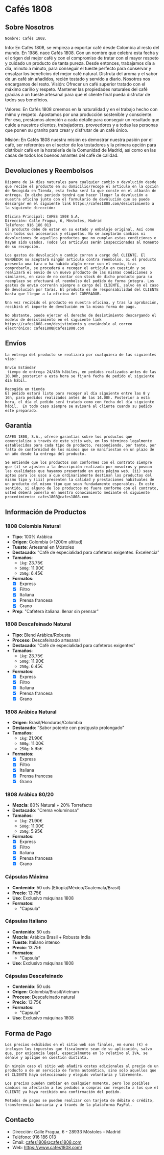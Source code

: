 # Cafés 1808

## **Sobre Nosotros** 
	Nombre: Cafés 1808.
	
  Info: En Cafés 1808, se empieza a exportar café desde Colombia al resto del mundo. En 1986, nace Cafés 1808. Con un nombre que celebra esta fecha y el origen del mejor café y con el compromiso de tratar con el mayor respeto y cuidado un producto de tanta pureza.
	Desde entonces, trabajamos día a día, minuto a minuto, para conseguir el tueste perfecto para conservar y ensalzar los beneficios del mejor café natural. 
		Disfruta del aroma y el sabor de un café sin añadidos, recién tostado y servido a diario. Nosotros nos encargamos del resto.
	Visión: Ofrecer un café superior tratado con el máximo cariño y respeto. Mantener las propiedades naturales del café gracias a un tueste artesanal para que el cliente final pueda disfrutar de todos sus beneficios.
	
  Valores: En Cafés 1808 creemos en la naturalidad y en el trabajo hecho con mimo y respeto. Apostamos por una producción sostenible y consciente. Por eso, prestamos atención a cada detalle para conseguir un resultado que cuide a nuestros clientes, trabajadores, proveedores y a todas las personas que ponen su granito para crear y disfrutar de un café único.
	
  Misión: En Cafés 1808 nuestra misión es demostrar nuestra pasión por el café, ser referentes en el sector de los tostadores y la primera opción para distribuir café en la hostelería de la Comunidad de Madrid, así como en las casas de todos los buenos amantes del café de calidad. 


## **Devoluciones y Reembolsos**
	Dispone de 14 días naturales para cualquier cambio o devolución desde que recibe el producto en su domicilio/recoge el artículo en la opción de Recogida en Tienda, esta fecha será la que conste en el albarán de entrega. En dicho periodo tendrá que hacer llegar la devolución a nuestra oficina junto con el formulario de devolución que se puede descargar en el siguiente link https://cafes1808.com/desistimiento a la siguiente dirección:

	Oficina Principal: CAFES 1808 S.A.
	Dirección: Calle Fragua, 6, Móstoles, Madrid
	Teléfono: 916 186 013
	El producto debe de estar en su estado y embalaje original. Así como con todos sus accesorios y etiquetas. No se aceptarán cambios ni devoluciones de aquellos productos que no cumplan estas condiciones o hayan sido usados. Todos los artículos serán inspeccionados al momento de su recepción.

	Los gastos de devolución y cambio corren a cargo del CLIENTE. El VENDEDOR no aceptará ningún artículo contra reembolso. Si el producto presenta una tara o ha habido algún error con el envío, tras comprobarlo, se procederá a recoger el artículo en cuestión y se realizará el envío de un nuevo producto de las mismas condiciones o similares, en caso de no contar con stock de dicho producto para su reemplazo se efectuará el reembolso del pedido de forma íntegra. Los gastos de envío correrán siempre a cargo del CLIENTE, salvo en el caso de devolución por taras. El producto es de responsabilidad del CLIENTE hasta que llegue a la oficina del COMPRADOR.

	Una vez recibido el producto en nuestra oficina, y tras la aprobación, recibirá el importe de devolución en la misma forma de pago.

	No obstante, puede ejercer el derecho de desistimiento descargando el modelo de desistimiento en el siguiente link https://cafes1808.com/desistimiento y enviándolo al correo electrónico: cafes1808@cafes1808.com

## **Envíos**
	La entrega del producto se realizará por cualquiera de las siguientes vías:

	Envío Estándar
	 tiempo de entrega 24/48h hábiles, en pedidos realizados antes de las 10.00h, posterior a esta hora se fijará fecha de pedido el siguiente día hábil.

	Recogida en tienda
	El pedido estará listo para recoger al día siguiente entre las 8 y 16h, para pedidos realizados antes de las 14.00h. Posterior a esta hora, el día el pedido será tratado como con fecha del día siguiente hábil.  En todo caso siempre se avisará al cliente cuando su pedido esté preparado.

## **Garantía**
	CAFES 1808, S.A., ofrece garantías sobre los productos que comercializa a través de este sitio web, en los términos legalmente establecidos para cada tipo de producto, respondiendo, por tanto, por falta de conformidad de los mismos que se manifiestan en un plazo de un año desde la entrega del producto.

	Se entiende que los productos son conformes con el contrato siempre que (i) se ajusten a la descripción realizada por nosotros y posean las cualidades que hayamos presentado en esta página web, (ii) sean aptos para los usos a que ordinariamente destinan los productos del mismo tipo y (iii) presenten la calidad y prestaciones habituales de un producto del mismo tipo que sean fundadamente esperables. En este sentido, si alguno de los productos no fuera conforme con el contrato, usted deberá ponerlo en nuestro conocimiento mediante el siguiente procedimiento: cafes1808@cafes1808.com

## **Información de Productos**

### 1808 Colombia Natural
- **Tipo**: 100% Arábica
- **Origen**: Colombia (>1200m altitud)
- **Tueste**: Artesanal en Móstoles
- **Destacado**: "Café de especialidad para cafeteros exigentes. Excelencia"
- **Tamaños**:
  - `1kg`: 23.75€
  - `500g`: 11.90€
  - `250g`: 6.45€
- **Formatos**: 
  - [x] Express
  - [x] Filtro
  - [x] Italiana
  - [x] Prensa francesa
  - [x] Grano
- **Prep**: "Cafetera italiana: llenar sin prensar"

### 1808 Descafeinado Natural
- **Tipo**: Blend Arábica/Robusta
- **Proceso**: Descafeinado artesanal
- **Destacado**: "Café de especialidad para cafeteros exigentes"
- **Tamaños**:
  - `1kg`: 23.75€
  - `500g`: 11.90€
  - `250g`: 6.45€
- **Formatos**: 
  - [x] Express  
  - [x] Filtro
  - [x] Italiana
  - [x] Prensa francesa
  - [x] Grano

### 1808 Arábica Natural
- **Origen**: Brasil/Honduras/Colombia
- **Destacado**: "Sabor potente con postgusto prolongado"
- **Tamaños**:
  - `1kg`: 21.90€
  - `500g`: 11.00€  
  - `250g`: 5.95€
- **Formatos**: 
  - [x] Express
  - [x] Filtro
  - [x] Italiana
  - [x] Prensa francesa
  - [x] Grano

### 1808 Arábica 80/20
- **Mezcla**: 80% Natural + 20% Torrefacto
- **Destacado**: "Crema voluminosa"
- **Tamaños**:
  - `1kg`: 21.90€
  - `500g`: 11.00€
  - `250g`: 5.95€
- **Formatos**:
  - [x] Express
  - [x] Filtro
  - [x] Italiana  
  - [x] Prensa francesa
  - [x] Grano

### Cápsulas Máxima
- **Contenido**: 50 uds (Etiopía/México/Guatemala/Brasil)
- **Precio**: 13.75€
- **Uso**: Exclusivo máquinas 1808
- **Formatos**: 
  - "Capsula"

### Cápsulas Italiano
- **Contenido**: 50 uds 
- **Mezcla**: Arábica Brasil + Robusta India
- **Tueste**: Italiano intenso
- **Precio**: 13.75€
- **Formatos**: 
  - "Capsula"
- **Uso**: Exclusivo máquinas 1808

### Cápsulas Descafeinado
- **Contenido**: 50 uds 
- **Origen**: Colombia/Brasil/Vietnam  
- **Proceso**: Descafeinado natural
- **Precio**: 13.75€
- **Formatos**: 
  - "Capsula"
- **Uso**: Exclusivo máquinas 1808

## **Forma de Pago**
	Los precios exhibidos en el sitio web son finales, en euros (€) e incluyen los impuestos que fiscalmente sean de su aplicación, salvo que, por exigencia legal, especialmente en lo relativo al IVA, se señale y aplique en cuestión distinta.

	En ningún caso el sitio web añadirá costes adicionales al precio de un producto o de un servicio de forma automática, sino solo aquellos que el CLIENTE haya seleccionado y elegido voluntaria y libremente.

	Los precios pueden cambiar en cualquier momento, pero los posibles cambios no afectarán a los pedidos o compras con respecto a los que el CLIENTE ya haya recibido una confirmación del pedido.

	Metodos de pagos se pueden realizar con tarjeta de débito o crédito, transferencia bancaria y a través de la plataforma PayPal.

## **Contacto**
 - Dirección: Calle Fragua, 6 - 28933 Móstoles – Madrid
 - Teléfono: 916 186 013
 - Email: cafes1808@cafes1808.com
 - Web: https://www.cafes1808.com/




